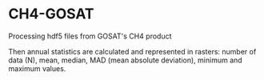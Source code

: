 # CH4-GOSAT
Processing hdf5 files from GOSAT's CH4 product

Then annual statistics are calculated and represented in rasters: number of data (N), mean, median, MAD (mean absolute deviation), minimum and maximum values.
